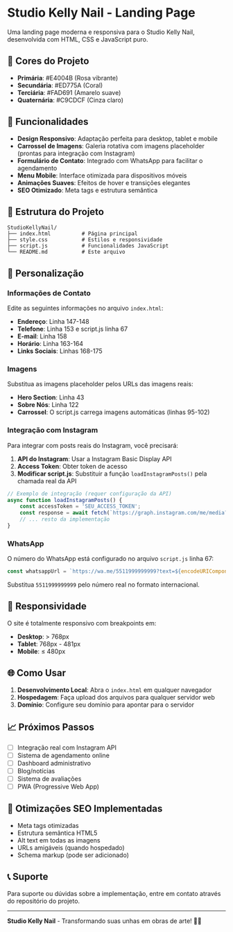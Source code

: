 # Studio Kelly Nail - Landing Page

Uma landing page moderna e responsiva para o Studio Kelly Nail, desenvolvida com HTML, CSS e JavaScript puro.

## 🎨 Cores do Projeto

- **Primária**: #E4004B (Rosa vibrante)
- **Secundária**: #ED775A (Coral)
- **Terciária**: #FAD691 (Amarelo suave)
- **Quaternária**: #C9CDCF (Cinza claro)

## 🚀 Funcionalidades

- **Design Responsivo**: Adaptação perfeita para desktop, tablet e mobile
- **Carrossel de Imagens**: Galeria rotativa com imagens placeholder (prontas para integração com Instagram)
- **Formulário de Contato**: Integrado com WhatsApp para facilitar o agendamento
- **Menu Mobile**: Interface otimizada para dispositivos móveis
- **Animações Suaves**: Efeitos de hover e transições elegantes
- **SEO Otimizado**: Meta tags e estrutura semântica

## 📁 Estrutura do Projeto

```
StudioKellyNail/
├── index.html          # Página principal
├── style.css           # Estilos e responsividade
├── script.js           # Funcionalidades JavaScript
└── README.md           # Este arquivo
```

## 🔧 Personalização

### Informações de Contato

Edite as seguintes informações no arquivo `index.html`:

- **Endereço**: Linha 147-148
- **Telefone**: Linha 153 e script.js linha 67
- **E-mail**: Linha 158
- **Horário**: Linha 163-164
- **Links Sociais**: Linhas 168-175

### Imagens

Substitua as imagens placeholder pelos URLs das imagens reais:

- **Hero Section**: Linha 43
- **Sobre Nós**: Linha 122
- **Carrossel**: O script.js carrega imagens automáticas (linhas 95-102)

### Integração com Instagram

Para integrar com posts reais do Instagram, você precisará:

1. **API do Instagram**: Usar a Instagram Basic Display API
2. **Access Token**: Obter token de acesso
3. **Modificar script.js**: Substituir a função `loadInstagramPosts()` pela chamada real da API

```javascript
// Exemplo de integração (requer configuração da API)
async function loadInstagramPosts() {
    const accessToken = 'SEU_ACCESS_TOKEN';
    const response = await fetch(`https://graph.instagram.com/me/media?fields=id,media_type,media_url,thumbnail_url,permalink&access_token=${accessToken}`);
    // ... resto da implementação
}
```

### WhatsApp

O número do WhatsApp está configurado no arquivo `script.js` linha 67:
```javascript
const whatsappUrl = `https://wa.me/5511999999999?text=${encodeURIComponent(whatsappMessage)}`;
```

Substitua `5511999999999` pelo número real no formato internacional.

## 📱 Responsividade

O site é totalmente responsivo com breakpoints em:
- **Desktop**: > 768px
- **Tablet**: 768px - 481px  
- **Mobile**: ≤ 480px

## 🌐 Como Usar

1. **Desenvolvimento Local**: Abra o `index.html` em qualquer navegador
2. **Hospedagem**: Faça upload dos arquivos para qualquer servidor web
3. **Domínio**: Configure seu domínio para apontar para o servidor

## 📈 Próximos Passos

- [ ] Integração real com Instagram API
- [ ] Sistema de agendamento online
- [ ] Dashboard administrativo
- [ ] Blog/notícias
- [ ] Sistema de avaliações
- [ ] PWA (Progressive Web App)

## 🎯 Otimizações SEO Implementadas

- Meta tags otimizadas
- Estrutura semântica HTML5
- Alt text em todas as imagens
- URLs amigáveis (quando hospedado)
- Schema markup (pode ser adicionado)

## 📞 Suporte

Para suporte ou dúvidas sobre a implementação, entre em contato através do repositório do projeto.

---

**Studio Kelly Nail** - Transformando suas unhas em obras de arte! 💅✨